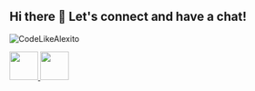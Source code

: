 ## Hi there 👋 Let's connect and have a chat!

![CodeLikeAlexito](https://capsule-render.vercel.app/api?type=rounded&height=300&color=gradient&text=CodeLikeAlexito%20&desc=Where%20ordinary%20coding%20becomes%20extraordinary!)

<a href="https://www.linkedin.com/in/aleksandar-ivanov-847968152/">
  <img height="50" src="https://github.com/user-attachments/assets/e75d7b36-d39b-4ac8-9700-41f159614a15" />
</a>
<a href="https://www.facebook.com/aleksandar.ivanov.568/">
  <img height="50" src="https://github.com/user-attachments/assets/a97ab52b-580b-417a-b17e-1f78cbe9d4bd" />
</a>
